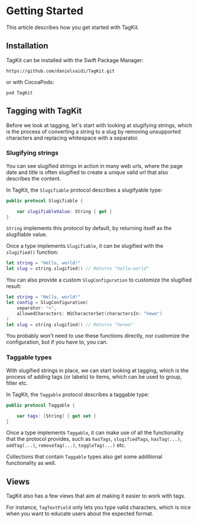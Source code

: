 #  Getting Started

This article describes how you get started with TagKit.


## Installation

TagKit can be installed with the Swift Package Manager:

```
https://github.com/danielsaidi/TagKit.git
``` 

or with CocoaPods:

```
pod TagKit
```

## Tagging with TagKit

Before we look at tagging, let's start with looking at slugifying strings, which is the process of converting a string to a slug by removing unsupported characters and replacing whitespace with a separator.


### Slugifying strings

You can see slugified strings in action in many web urls, where the page date and title is often slugified to create a unique valid url that also describes the content. 

In TagKit, the ``Slugifiable`` protocol describes a slugifyable type:

```swift
public protocol Slugifiable {

    var slugifiableValue: String { get }
}
```

`String` implements this protocol by default, by returning itself as the slugifiable value.

Once a type implements ``Slugifiable``, it can be slugified with the `slugified()` function:

```swift
let string = "Hello, world!"
let slug = string.slugified() // Returns "hello-world"
```

You can also provide a custom ``SlugConfiguration`` to customize the slugified result:

```swift
let string = "Hello, world!"
let config = SlugConfiguration(
    separator: "+",
    allowedCharacters: NSCharacterSet(charactersIn: "hewo")
)
let slug = string.slugified() // Returns "he+wo"
```

You probably won't need to use these functions directly, nor customize the configuration, but if you have to, you can.


### Taggable types

With slugified strings in place, we can start looking at tagging, which is the process of adding tags (or labels) to items, which can be used to group, filter etc.

In TagKit, the ``Taggable`` protocol describes a taggable type:

```swift
public protocol Taggable {

    var tags: [String] { get set }
}
```

Once a type implements ``Taggable``, it can make use of all the functionality that the protocol provides, such as `hasTags`, `slugifiedTags`, `hasTag(...)`, `addTag(...)`, `removeTag(...)`, `toggleTag(...)` etc. 

Collections that contain ``Taggable`` types also get some additional functionality as well.


## Views

TagKit also has a few views that aim at making it easier to work with tags.

For instance, ``TagTextField`` only lets you type valid characters, which is nice when you want to educate users about the expected format.
